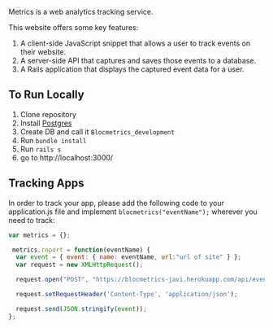 
Metrics is a web analytics tracking service.

This website offers some key features:
1. A client-side JavaScript snippet that allows a user to track events on their website.
2. A server-side API that captures and saves those events to a database.
3. A Rails application that displays the captured event data for a user.


To Run Locally
---------------
1. Clone repository
2. Install [Postgres](http://postgresapp.com/)
3. Create DB and call it ```Blocmetrics_development```
4. Run ```bundle install```
5. Run ```rails s```
6. go to http://localhost:3000/




Tracking Apps
---------------
In order to track your app, please add the following code to your application.js file and implement ```blocmetrics("eventName");``` wherever you need to track:

```js
var metrics = {};

 metrics.report = function(eventName) {
  var event = { event: { name: eventName, url:"url of site" } };
  var request = new XMLHttpRequest();

  request.open("POST", "https://blocmetrics-javi.herokuapp.com/api/events", true);

  request.setRequestHeader('Content-Type', 'application/json');

  request.send(JSON.stringify(event));
};
```
